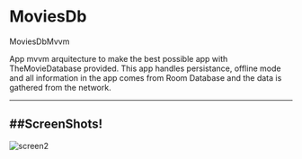 # MoviesDb
MoviesDbMvvm

App mvvm arquitecture to make the best possible app with TheMovieDatabase provided.
This app handles persistance, offline mode and all information in the app comes from Room Database and the data is gathered 
from the network.

--- 
##ScreenShots!
---

![screen2](https://user-images.githubusercontent.com/28768991/103817244-49b43380-5034-11eb-89f1-5097182e48fd.png)
